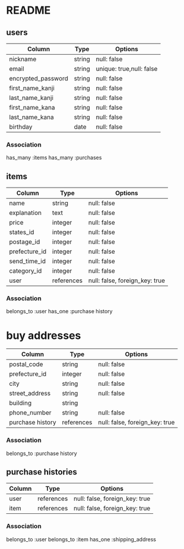 # README

## users

|Column             |Type   |Options                  |
|-------------------|-------|-------------------------|
|nickname           |string |null: false              |
|email              |string |unique: true,null: false |
|encrypted_password |string |null: false              |
|first_name_kanji   |string |null: false              |
|last_name_kanji    |string |null: false              |
|first_name_kana    |string |null: false              |
|last_name_kana     |string |null: false              |
|birthday           |date   |null: false              |


### Association
has_many :items
has_many :purchases

## items

|Column             |Type       |Options                        |
|-------------------|-----------|-------------------------------|
|name               |string     |null: false                    |
|explanation        |text       |null: false                    |
|price              |integer    |null: false                    |
|states_id          |integer    |null: false                    |
|postage_id         |integer    |null: false                    |
|prefecture_id      |integer    |null: false                    |
|send_time_id       |integer    |null: false                    |
|category_id        |integer    |null: false                    |
|user               |references |null: false, foreign_key: true |

### Association
belongs_to :user
has_one :purchase history

# buy addresses

|Column          |Type        |Options                        |
|----------------|------------|-------------------------------|
|postal_code     |string      |null: false                    |
|prefecture_id   |integer     |null: false                    |
|city            |string      |null: false                    |
|street_address  |string      |null: false                    |
|building        |string      |                               |
|phone_number    |string      |null: false                    |
|purchase history|references  |null: false, foreign_key: true |


### Association
belongs_to :purchase history

## purchase histories

|Column              |Type       |Options                        |
|--------------------|-----------|-------------------------------|
|user                |references |null: false, foreign_key: true |
|item                |references |null: false, foreign_key: true |


### Association
belongs_to :user
belongs_to :item
has_one :shipping_address